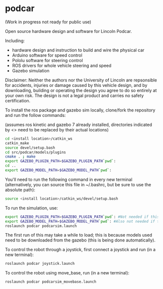 # podcar

(Work in progress not ready for public use)

Open source hardware design and software for Lincoln Podcar.

Including:

- hardware design and instruction to build and wire the physical car
- Arduino software for speed control
- Pololu software for steering control
- ROS drivers for whole vehicle steering and speed
- Gazebo simulation

Disclaimer: Neither the authors nor the University of Lincoln are repsonsible for accidents, injuries or damage caused by this vehicle design, and by downloading, building or operating the design you agree to do so entirely at your own risk.  The design is not a legal product and carries no safety certification.

To install the ros package and gazebo sim locally, clone/fork the repository and run the follow commands:

(assumes ros kinetic and gazebo 7 already installed, directories indicated by <> need to be replaced by their actual locations)

```bash
cd <install location>/catkin_ws
catkin_make
source devel/setup.bash
cd src/podcar/models/plugins
cmake . ; make
export GAZEBO_PLUGIN_PATH=$GAZEBO_PLUGIN_PATH`pwd`:
cd ..
export GAZEBO_MODEL_PATH=$GAZEBO_MODEL_PATH`pwd`:
```

You'll need to run the following command in every new terminal (alternatively, you can source this file in ~/.bashrc, but be sure to use the absolute path):
```bash
source <install location>/catkin_ws/devel/setup.bash
```

To run the simulation, use:
```bash
export GAZEBO_PLUGIN_PATH=$GAZEBO_PLUGIN_PATH`pwd`: #Not needed if this has already been run in the terminal
export GAZEBO_MODEL_PATH=$GAZEBO_MODEL_PATH`pwd`: #Also not needed if this has already been run in the terminal
roslaunch podcar podcarsim.launch
```
The first run of this may take a while to load; this is because models used need to be downloaded from the gazebo (this is being done automatically).

To control the robot through a joystick, first connect a joystick and run (in a new terminal):
``` bash
roslaunch podcar joystick.launch
```

To control the robot using move_base, run (in a new terminal):
```bash
roslaunch podcar podcarsim_movebase.launch
```

